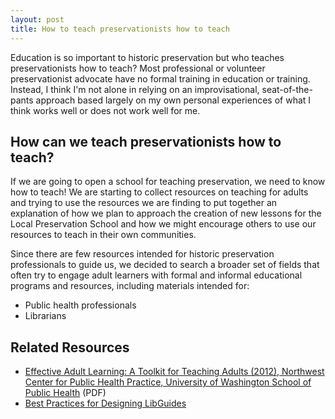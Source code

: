 ```yaml
---
layout: post
title: How to teach preservationists how to teach
---
```


Education is so important to historic preservation but who teaches preservationists how to teach? Most professional or volunteer preservationist advocate have no formal training in education or training. Instead, I think I'm not alone in relying on an improvisational, seat-of-the-pants approach based largely on my own personal experiences of what I think works well or does not work well for me.

## How can we teach preservationists how to teach?

If we are going to open a school for teaching preservation, we need to know how to teach! We are starting to collect resources on teaching for adults and trying to use the resources we are finding to put together an explanation of how we plan to approach the creation of new lessons for the Local Preservation School and how we might encourage others to use our resources to teach in their own communities.

Since there are few resources intended for historic preservation professionals to guide us, we decided to search a broader set of fields that often try to engage adult learners with formal and informal educational programs and resources, including materials intended for:

- Public health professionals
- Librarians

## Related Resources

- [Effective Adult Learning: A Toolkit for Teaching Adults (2012), Northwest Center for Public Health Practice, University of Washington School of Public Health](https://www.nwcphp.org/documents/training/Adult_Education_Toolkit.pdf) (PDF)
- [Best Practices for Designing LibGuides](http://bestof.libguides.com/bestpractices/)
